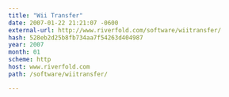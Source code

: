 ```yaml
---
title: "Wii Transfer"
date: 2007-01-22 21:21:07 -0600
external-url: http://www.riverfold.com/software/wiitransfer/
hash: 528eb2d25b8fb734aa7f54263d404987
year: 2007
month: 01
scheme: http
host: www.riverfold.com
path: /software/wiitransfer/

---
```



